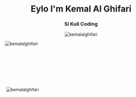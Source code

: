 <h1 align="center">Eylo I'm Kemal Al Ghifari</h1>
<h3 align="center">Si Kuli Coding</h3>
<p align="center"> <img src="https://komarev.com/ghpvc/?username=kemalalghifari&label=Profile%20views&color=0e75b6&style=flat" alt="kemalalghifari" /> </p>

<p><img align="left" src="https://github-readme-stats.vercel.app/api/top-langs?username=kemalalghifari&show_icons=true&locale=en&layout=compact" alt="kemalalghifari" /></p>
<br>
<br>
<br>
<br>
<br>
<br>
<br>
<br>
<p>&nbsp;<img align="center" src="https://github-readme-stats.vercel.app/api?username=kemalalghifari&show_icons=true&locale=en" alt="kemalalghifari" /></p>

